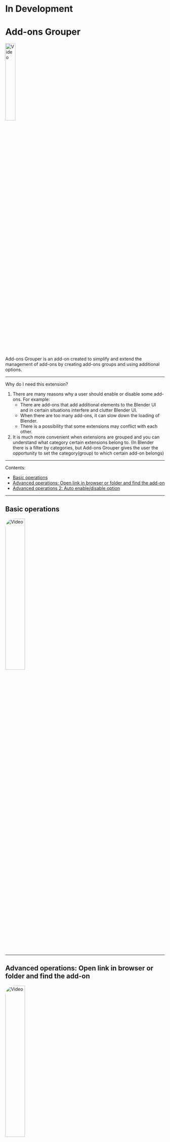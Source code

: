 # In Development
# Add-ons Grouper


<img src="https://drive.google.com/uc?id=1JjQfx-LX8ZwAdMO1TFLLi0h15BH7VwlO" width=25% height=25% alt = "Video"/> 
<p> Add-ons Grouper is an add-on created to simplify and extend the management of add-ons by creating add-ons groups and using additional options. </p>

---

Why do I need this extension?

1. There are many reasons why a user should enable or disable some add-ons. For example:
    * There are add-ons that add additional elements to the Blender UI and in certain situations interfere and clutter Blender UI.
    * When there are too many add-ons, it can slow down the loading of Blender.
    * There is a possibility that some extensions may conflict with each other.
2. It is much more convenient when extensions are grouped and you can understand what category certain extensions belong to. (In Blender there is a filter by categories, but Add-ons Grouper gives the user the opportunity to set the category(group) to which certain add-on belongs)

---

Contents:

<!-- * <a href="#introduction">Introduction Video</a> -->
* <a href="#basic_operations">Basic operations</a>
* <a href="#advanced_operations">Advanced operations: Open link in browser or folder and find the add-on</a>
* <a href="#advanced_operations_2">Advanced operations 2: Auto enable/disable option</a>

---


<!-- ## <a name="introduction">Introduction Video</a>

<a href="https://drive.google.com/file/d/1RhE3c2v5PimIsyQAtwFrXwpxKkMyiU7t/preview" target="_self">
<img src="https://drive.google.com/uc?id=17wFAB06tOufBW0XnuSl4WkQ7WQ475vpq" width=35% height=35% alt = "Video" style="border-radius: 30px">
</a>

--- -->

## <a name="basic_operations">Basic operations</a>

<a href="https://drive.google.com/file/d/195qmy4mNF1we-1GPPoOrQfC4Dvu0ogOL/preview" target="_self">
<img src="https://drive.google.com/uc?id=17wFAB06tOufBW0XnuSl4WkQ7WQ475vpq" width=35% height=35% alt = "Video" style="border-radius: 30px">
</a>

---

## <a name="advanced_operations">Advanced operations: Open link in browser or folder and find the add-on</a>

<a href="https://drive.google.com/file/d/1L4GTgQPFgg6uIFOJfzpLYBR7Jsb0vwEQ/preview" target="_self">
<img src="https://drive.google.com/uc?id=17wFAB06tOufBW0XnuSl4WkQ7WQ475vpq" width=35% height=35% alt = "Video" style="border-radius: 30px">
</a>

---

## <a name="advanced_operations_2">Advanced operations: Auto enable/disable option</a>

A special feature of Auto enable/disable option is that for each new .blend file, the parameters are individual.

<a href="https://drive.google.com/file/d/1vxU4ZVFQPxVKSubuj49ynIVFaE5nSnOC/preview" target="_self">
<img src="https://drive.google.com/uc?id=17wFAB06tOufBW0XnuSl4WkQ7WQ475vpq" width=35% height=35% alt = "Video" style="border-radius: 30px">
</a>

---

